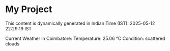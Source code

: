 # My Project

This content is dynamically generated in Indian Time (IST): 2025-05-12 22:29:19 IST


Current Weather in Coimbatore:
Temperature: 25.06 °C
Condition: scattered clouds
